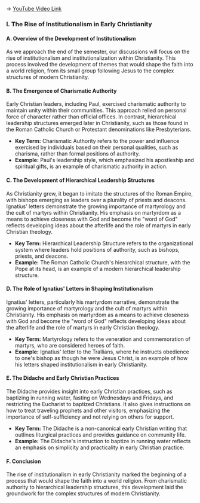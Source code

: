 -> [YouTube Video Link](https://www.youtube.com/watch?v=1BTUFjlg4KI&list=PL279CFA55C51E75E0&index=25&pp=iAQB)

### I. The Rise of Institutionalism in Early Christianity
#### A. Overview of the Development of Institutionalism

As we approach the end of the semester, our discussions will focus on the rise of institutionalism and institutionalization within Christianity. This process involved the development of themes that would shape the faith into a world religion, from its small group following Jesus to the complex structures of modern Christianity.

#### B. The Emergence of Charismatic Authority

Early Christian leaders, including Paul, exercised charismatic authority to maintain unity within their communities. This approach relied on personal force of character rather than official offices. In contrast, hierarchical leadership structures emerged later in Christianity, such as those found in the Roman Catholic Church or Protestant denominations like Presbyterians.

*   **Key Term:** Charismatic Authority refers to the power and influence exercised by individuals based on their personal qualities, such as charisma, rather than formal positions of authority.
*   **Example:** Paul's leadership style, which emphasized his apostleship and spiritual gifts, is an example of charismatic authority in action.

#### C. The Development of Hierarchical Leadership Structures

As Christianity grew, it began to imitate the structures of the Roman Empire, with bishops emerging as leaders over a plurality of priests and deacons. Ignatius' letters demonstrate the growing importance of martyrology and the cult of martyrs within Christianity. His emphasis on martyrdom as a means to achieve closeness with God and become the "word of God" reflects developing ideas about the afterlife and the role of martyrs in early Christian theology.

*   **Key Term:** Hierarchical Leadership Structure refers to the organizational system where leaders hold positions of authority, such as bishops, priests, and deacons.
*   **Example:** The Roman Catholic Church's hierarchical structure, with the Pope at its head, is an example of a modern hierarchical leadership structure.

#### D. The Role of Ignatius' Letters in Shaping Institutionalism

Ignatius' letters, particularly his martyrdom narrative, demonstrate the growing importance of martyrology and the cult of martyrs within Christianity. His emphasis on martyrdom as a means to achieve closeness with God and become the "word of God" reflects developing ideas about the afterlife and the role of martyrs in early Christian theology.

*   **Key Term:** Martyrology refers to the veneration and commemoration of martyrs, who are considered heroes of faith.
*   **Example:** Ignatius' letter to the Trallians, where he instructs obedience to one's bishop as though he were Jesus Christ, is an example of how his letters shaped institutionalism in early Christianity.

#### E. The Didache and Early Christian Practices

The Didache provides insight into early Christian practices, such as baptizing in running water, fasting on Wednesdays and Fridays, and restricting the Eucharist to baptized Christians. It also gives instructions on how to treat traveling prophets and other visitors, emphasizing the importance of self-sufficiency and not relying on others for support.

*   **Key Term:** The Didache is a non-canonical early Christian writing that outlines liturgical practices and provides guidance on community life.
*   **Example:** The Didache's instruction to baptize in running water reflects an emphasis on simplicity and practicality in early Christian practice.

#### F. Conclusion

The rise of institutionalism in early Christianity marked the beginning of a process that would shape the faith into a world religion. From charismatic authority to hierarchical leadership structures, this development laid the groundwork for the complex structures of modern Christianity.
